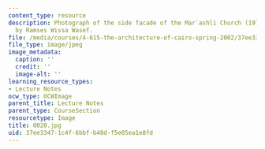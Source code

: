 ```yaml
---
content_type: resource
description: Photograph of the side facade of the Mar`ashli Church (1970's) designed
  by Ramses Wissa Wasef.
file: /media/courses/4-615-the-architecture-of-cairo-spring-2002/37ee33471c4f6bbfb48df5e05ea1e8fd_0020.jpg
file_type: image/jpeg
image_metadata:
  caption: ''
  credit: ''
  image-alt: ''
learning_resource_types:
- Lecture Notes
ocw_type: OCWImage
parent_title: Lecture Notes
parent_type: CourseSection
resourcetype: Image
title: 0020.jpg
uid: 37ee3347-1c4f-6bbf-b48d-f5e05ea1e8fd
---
```

